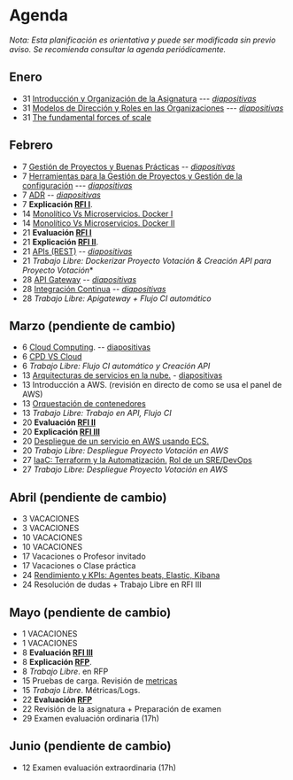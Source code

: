 # Agenda

*Nota: Esta planificación es orientativa y puede ser modificada sin previo aviso. Se recomienda consultar la agenda periódicamente.*

## Enero

* 31 [Introducción y Organización de la Asignatura](Introduccion.md) --- [*diapositivas*](pdf/Introduccion.pdf)
* 31 [Modelos de Dirección y Roles en las Organizaciones](teoria/Organizaciones.md) --- [*diapositivas*](pdf/Organizaciones.pdf)
* 31 [The fundamental forces of scale](https://longform.asmartbear.com/scale/)

## Febrero

* 7 [Gestión de Proyectos y Buenas Prácticas](teoria/gestion.md) -- [*diapositivas*](pdf/gestion.pdf)
* 7 [Herramientas para la Gestión de Proyectos y Gestión de la configuración](teoria/Herramientas-Gestion-Proyectos.md) --- [*diapositivas*](pdf/Herramientas-Gestion-Proyectos.pdf)
* 7 [ADR](ADR/Architecture-Decision-Record.md) -- [*diapositivas*](pdf/Architecture-Decision-Record.pdf)
* 7 __Explicación [RFI I](RFI/RFI-I.md)__.
* 14 [Monolítico Vs Microservicios. Docker I](Docker.md)
* 14 [Monolítico Vs Microservicios. Docker II](Docker.md)
* 21 __Evaluación [RFI I](RFI/RFI-I.md)__
* 21 __Explicación [RFI II](RFI/RFI-II.md)__.
* 21 [APIs (REST)](teoria/APIs.md) -- [*diapositivas*](pdf/APIs.pdf)
* 21 *Trabajo Libre: Dockerizar Proyecto Votación & Creación API para Proyecto Votación**
* 28 [API Gateway](teoria/API-Gateway.md) -- [*diapositivas*](pdf/API-Gateway.pdf)
* 28 [Integración Continua](Mejora-Continua.md) -- [*diapositivas*](pdf/Mejora-Continua.pdf)
* 28 *Trabajo Libre: Apigateway + Flujo CI automático*

## Marzo (pendiente de cambio)

* 6 [Cloud Computing](teoria/Cloud.md). -- [diapositivas](pdf/Cloud.pdf)
* 6 [CPD VS Cloud](PDF/Cloud%20Computing.pptx.pdf)
* 6 *Trabajo Libre: Flujo CI automático y Creación API*
* 13 [Arquitecturas de servicios en la nube.](teoria/Arquitecturas-nube.md) - [diapositivas](pdf/Arquitecturas-nube.pdf)
* 13 Introducción a AWS. (revisión en directo de como se usa el panel de AWS)
* 13 [Orquestación de contenedores](PDF/Orquestación%20de%20Contenedores.pdf)
* 13 *Trabajo Libre: Trabajo en API, Flujo CI*
* 20 __Evaluación [RFI II](RFI/RFI-II.md)__
* 20 __Explicación [RFI III](RFI/RFI-III.md)__
* 20 [Despliegue de un servicio en AWS usando ECS.](PDF/ECS%20-%20Orquestación%20de%20Contenedores.pdf)
* 20 *Trabajo Libre: Despliegue Proyecto Votación en AWS*
* 27 [IaaC: Terraform y la Automatización.](terraform.md) [Rol de un SRE/DevOps](sre.md)
* 27 *Trabajo Libre: Despliegue Proyecto Votación en AWS*

## Abril (pendiente de cambio)

* 3 VACACIONES
* 3 VACACIONES
* 10 VACACIONES
* 10 VACACIONES
* 17 Vacaciones o Profesor invitado
* 17 Vacaciones o Clase práctica
* 24 [Rendimiento y KPIs: Agentes beats, Elastic, Kibana](metricas.md)
* 24 Resolución de dudas + Trabajo Libre en RFI III

## Mayo (pendiente de cambio)

* 1 VACACIONES
* 1 VACACIONES
* 8 __Evaluación [RFI III](RFI/RFI-III.md)__
* 8 __Explicación [RFP](RFP/RFP.md)__.
* 8 *Trabajo Libre*. en RFP
* 15 Pruebas de carga. Revisión de [metricas](metricas.md)
* 15 *Trabajo Libre*. Métricas/Logs.
* 22 __Evaluación [RFP](RFP/RFP.md)__
* 22 Revisión de la asignatura + Preparación de examen
* 29 Examen evaluación ordinaria (17h)

## Junio (pendiente de cambio)

* 12 Examen evaluación extraordinaria (17h)
